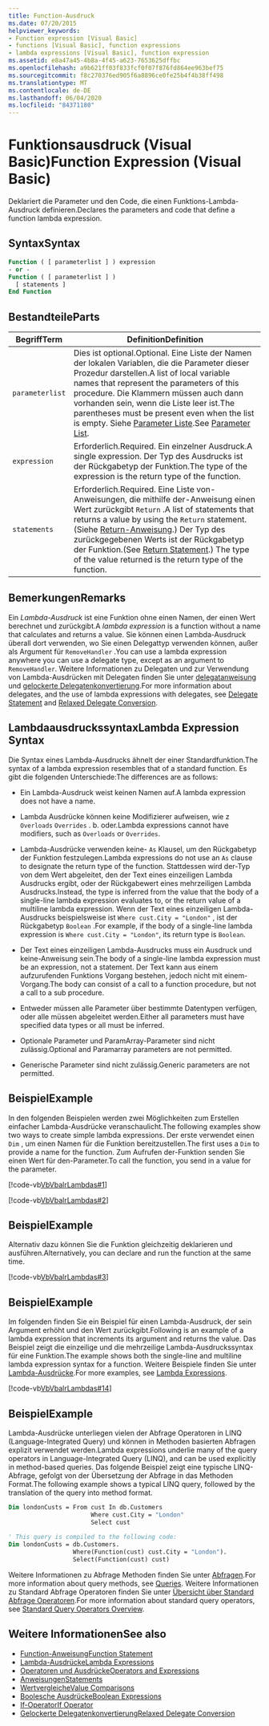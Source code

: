 ```yaml
---
title: Function-Ausdruck
ms.date: 07/20/2015
helpviewer_keywords:
- Function expression [Visual Basic]
- functions [Visual Basic], function expressions
- lambda expressions [Visual Basic], function expression
ms.assetid: e8a47a45-4b8a-4f45-a623-7653625dffbc
ms.openlocfilehash: a9b621ff03f833fcf0f07f876fd864ee963bef75
ms.sourcegitcommit: f8c270376ed905f6a8896ce0fe25b4f4b38ff498
ms.translationtype: MT
ms.contentlocale: de-DE
ms.lasthandoff: 06/04/2020
ms.locfileid: "84371180"
---
```

# <a name="function-expression-visual-basic"></a><span data-ttu-id="ec651-102">Funktionsausdruck (Visual Basic)</span><span class="sxs-lookup"><span data-stu-id="ec651-102">Function Expression (Visual Basic)</span></span>
<span data-ttu-id="ec651-103">Deklariert die Parameter und den Code, die einen Funktions-Lambda-Ausdruck definieren.</span><span class="sxs-lookup"><span data-stu-id="ec651-103">Declares the parameters and code that define a function lambda expression.</span></span>  
  
## <a name="syntax"></a><span data-ttu-id="ec651-104">Syntax</span><span class="sxs-lookup"><span data-stu-id="ec651-104">Syntax</span></span>  
  
```vb  
Function ( [ parameterlist ] ) expression  
- or -  
Function ( [ parameterlist ] )  
  [ statements ]  
End Function  
```  
  
## <a name="parts"></a><span data-ttu-id="ec651-105">Bestandteile</span><span class="sxs-lookup"><span data-stu-id="ec651-105">Parts</span></span>  
  
|<span data-ttu-id="ec651-106">Begriff</span><span class="sxs-lookup"><span data-stu-id="ec651-106">Term</span></span>|<span data-ttu-id="ec651-107">Definition</span><span class="sxs-lookup"><span data-stu-id="ec651-107">Definition</span></span>|  
|---|---|  
|`parameterlist`|<span data-ttu-id="ec651-108">Dies ist optional.</span><span class="sxs-lookup"><span data-stu-id="ec651-108">Optional.</span></span> <span data-ttu-id="ec651-109">Eine Liste der Namen der lokalen Variablen, die die Parameter dieser Prozedur darstellen.</span><span class="sxs-lookup"><span data-stu-id="ec651-109">A list of local variable names that represent the parameters of this procedure.</span></span> <span data-ttu-id="ec651-110">Die Klammern müssen auch dann vorhanden sein, wenn die Liste leer ist.</span><span class="sxs-lookup"><span data-stu-id="ec651-110">The parentheses must be present even when the list is empty.</span></span> <span data-ttu-id="ec651-111">Siehe [Parameter Liste](../statements/parameter-list.md).</span><span class="sxs-lookup"><span data-stu-id="ec651-111">See [Parameter List](../statements/parameter-list.md).</span></span>|  
|`expression`|<span data-ttu-id="ec651-112">Erforderlich.</span><span class="sxs-lookup"><span data-stu-id="ec651-112">Required.</span></span> <span data-ttu-id="ec651-113">Ein einzelner Ausdruck.</span><span class="sxs-lookup"><span data-stu-id="ec651-113">A single expression.</span></span> <span data-ttu-id="ec651-114">Der Typ des Ausdrucks ist der Rückgabetyp der Funktion.</span><span class="sxs-lookup"><span data-stu-id="ec651-114">The type of the expression is the return type of the function.</span></span>|  
|`statements`|<span data-ttu-id="ec651-115">Erforderlich.</span><span class="sxs-lookup"><span data-stu-id="ec651-115">Required.</span></span> <span data-ttu-id="ec651-116">Eine Liste von-Anweisungen, die mithilfe der-Anweisung einen Wert zurückgibt `Return` .</span><span class="sxs-lookup"><span data-stu-id="ec651-116">A list of statements that returns a value by using the `Return` statement.</span></span> <span data-ttu-id="ec651-117">(Siehe [Return-Anweisung](../statements/return-statement.md).) Der Typ des zurückgegebenen Werts ist der Rückgabetyp der Funktion.</span><span class="sxs-lookup"><span data-stu-id="ec651-117">(See [Return Statement](../statements/return-statement.md).) The type of the value returned is the return type of the function.</span></span>|  
  
## <a name="remarks"></a><span data-ttu-id="ec651-118">Bemerkungen</span><span class="sxs-lookup"><span data-stu-id="ec651-118">Remarks</span></span>  
 <span data-ttu-id="ec651-119">Ein *Lambda-Ausdruck* ist eine Funktion ohne einen Namen, der einen Wert berechnet und zurückgibt.</span><span class="sxs-lookup"><span data-stu-id="ec651-119">A *lambda expression* is a function without a name that calculates and returns a value.</span></span> <span data-ttu-id="ec651-120">Sie können einen Lambda-Ausdruck überall dort verwenden, wo Sie einen Delegattyp verwenden können, außer als Argument für `RemoveHandler` .</span><span class="sxs-lookup"><span data-stu-id="ec651-120">You can use a lambda expression anywhere you can use a delegate type, except as an argument to `RemoveHandler`.</span></span> <span data-ttu-id="ec651-121">Weitere Informationen zu Delegaten und zur Verwendung von Lambda-Ausdrücken mit Delegaten finden Sie unter [delegatanweisung](../statements/delegate-statement.md) und [gelockerte Delegatenkonvertierung](../../programming-guide/language-features/delegates/relaxed-delegate-conversion.md).</span><span class="sxs-lookup"><span data-stu-id="ec651-121">For more information about delegates, and the use of lambda expressions with delegates, see [Delegate Statement](../statements/delegate-statement.md) and [Relaxed Delegate Conversion](../../programming-guide/language-features/delegates/relaxed-delegate-conversion.md).</span></span>  
  
## <a name="lambda-expression-syntax"></a><span data-ttu-id="ec651-122">Lambdaausdruckssyntax</span><span class="sxs-lookup"><span data-stu-id="ec651-122">Lambda Expression Syntax</span></span>  
 <span data-ttu-id="ec651-123">Die Syntax eines Lambda-Ausdrucks ähnelt der einer Standardfunktion.</span><span class="sxs-lookup"><span data-stu-id="ec651-123">The syntax of a lambda expression resembles that of a standard function.</span></span> <span data-ttu-id="ec651-124">Es gibt die folgenden Unterschiede:</span><span class="sxs-lookup"><span data-stu-id="ec651-124">The differences are as follows:</span></span>  
  
- <span data-ttu-id="ec651-125">Ein Lambda-Ausdruck weist keinen Namen auf.</span><span class="sxs-lookup"><span data-stu-id="ec651-125">A lambda expression does not have a name.</span></span>  
  
- <span data-ttu-id="ec651-126">Lambda Ausdrücke können keine Modifizierer aufweisen, wie z `Overloads` `Overrides` . b. oder.</span><span class="sxs-lookup"><span data-stu-id="ec651-126">Lambda expressions cannot have modifiers, such as `Overloads` or `Overrides`.</span></span>  
  
- <span data-ttu-id="ec651-127">Lambda-Ausdrücke verwenden keine- `As` Klausel, um den Rückgabetyp der Funktion festzulegen.</span><span class="sxs-lookup"><span data-stu-id="ec651-127">Lambda expressions do not use an `As` clause to designate the return type of the function.</span></span> <span data-ttu-id="ec651-128">Stattdessen wird der-Typ von dem Wert abgeleitet, den der Text eines einzeiligen Lambda Ausdrucks ergibt, oder der Rückgabewert eines mehrzeiligen Lambda Ausdrucks.</span><span class="sxs-lookup"><span data-stu-id="ec651-128">Instead, the type is inferred from the value that the body of a single-line lambda expression evaluates to, or the return value of a multiline lambda expression.</span></span> <span data-ttu-id="ec651-129">Wenn der Text eines einzeiligen Lambda-Ausdrucks beispielsweise ist `Where cust.City = "London"` , ist der Rückgabetyp `Boolean` .</span><span class="sxs-lookup"><span data-stu-id="ec651-129">For example, if the body of a single-line lambda expression is `Where cust.City = "London"`, its return type is `Boolean`.</span></span>  
  
- <span data-ttu-id="ec651-130">Der Text eines einzeiligen Lambda-Ausdrucks muss ein Ausdruck und keine-Anweisung sein.</span><span class="sxs-lookup"><span data-stu-id="ec651-130">The body of a single-line lambda expression must be an expression, not a statement.</span></span> <span data-ttu-id="ec651-131">Der Text kann aus einem aufzurufenden Funktions Vorgang bestehen, jedoch nicht mit einem-Vorgang.</span><span class="sxs-lookup"><span data-stu-id="ec651-131">The body can consist of a call to a function procedure, but not a call to a sub procedure.</span></span>  
  
- <span data-ttu-id="ec651-132">Entweder müssen alle Parameter über bestimmte Datentypen verfügen, oder alle müssen abgeleitet werden.</span><span class="sxs-lookup"><span data-stu-id="ec651-132">Either all parameters must have specified data types or all must be inferred.</span></span>  
  
- <span data-ttu-id="ec651-133">Optionale Parameter und ParamArray-Parameter sind nicht zulässig.</span><span class="sxs-lookup"><span data-stu-id="ec651-133">Optional and Paramarray parameters are not permitted.</span></span>  
  
- <span data-ttu-id="ec651-134">Generische Parameter sind nicht zulässig.</span><span class="sxs-lookup"><span data-stu-id="ec651-134">Generic parameters are not permitted.</span></span>  
  
## <a name="example"></a><span data-ttu-id="ec651-135">Beispiel</span><span class="sxs-lookup"><span data-stu-id="ec651-135">Example</span></span>  
 <span data-ttu-id="ec651-136">In den folgenden Beispielen werden zwei Möglichkeiten zum Erstellen einfacher Lambda-Ausdrücke veranschaulicht.</span><span class="sxs-lookup"><span data-stu-id="ec651-136">The following examples show two ways to create simple lambda expressions.</span></span> <span data-ttu-id="ec651-137">Der erste verwendet einen `Dim` , um einen Namen für die Funktion bereitzustellen.</span><span class="sxs-lookup"><span data-stu-id="ec651-137">The first uses a `Dim` to provide a name for the function.</span></span> <span data-ttu-id="ec651-138">Zum Aufrufen der-Funktion senden Sie einen Wert für den-Parameter.</span><span class="sxs-lookup"><span data-stu-id="ec651-138">To call the function, you send in a value for the parameter.</span></span>  
  
 [!code-vb[VbVbalrLambdas#1](~/samples/snippets/visualbasic/VS_Snippets_VBCSharp/VbVbalrLambdas/VB/Class1.vb#1)]  
  
 [!code-vb[VbVbalrLambdas#2](~/samples/snippets/visualbasic/VS_Snippets_VBCSharp/VbVbalrLambdas/VB/Class1.vb#2)]  
  
## <a name="example"></a><span data-ttu-id="ec651-139">Beispiel</span><span class="sxs-lookup"><span data-stu-id="ec651-139">Example</span></span>  
 <span data-ttu-id="ec651-140">Alternativ dazu können Sie die Funktion gleichzeitig deklarieren und ausführen.</span><span class="sxs-lookup"><span data-stu-id="ec651-140">Alternatively, you can declare and run the function at the same time.</span></span>  
  
 [!code-vb[VbVbalrLambdas#3](~/samples/snippets/visualbasic/VS_Snippets_VBCSharp/VbVbalrLambdas/VB/Class1.vb#3)]  
  
## <a name="example"></a><span data-ttu-id="ec651-141">Beispiel</span><span class="sxs-lookup"><span data-stu-id="ec651-141">Example</span></span>  
 <span data-ttu-id="ec651-142">Im folgenden finden Sie ein Beispiel für einen Lambda-Ausdruck, der sein Argument erhöht und den Wert zurückgibt.</span><span class="sxs-lookup"><span data-stu-id="ec651-142">Following is an example of a lambda expression that increments its argument and returns the value.</span></span> <span data-ttu-id="ec651-143">Das Beispiel zeigt die einzeilige und die mehrzeilige Lambda-Ausdruckssyntax für eine Funktion.</span><span class="sxs-lookup"><span data-stu-id="ec651-143">The example shows both the single-line and multiline lambda expression syntax for a function.</span></span> <span data-ttu-id="ec651-144">Weitere Beispiele finden Sie unter [Lambda-Ausdrücke](../../programming-guide/language-features/procedures/lambda-expressions.md).</span><span class="sxs-lookup"><span data-stu-id="ec651-144">For more examples, see [Lambda Expressions](../../programming-guide/language-features/procedures/lambda-expressions.md).</span></span>  
  
 [!code-vb[VbVbalrLambdas#14](~/samples/snippets/visualbasic/VS_Snippets_VBCSharp/VbVbalrLambdas/VB/Class1.vb#14)]  
  
## <a name="example"></a><span data-ttu-id="ec651-145">Beispiel</span><span class="sxs-lookup"><span data-stu-id="ec651-145">Example</span></span>  
 <span data-ttu-id="ec651-146">Lambda-Ausdrücke unterliegen vielen der Abfrage Operatoren in LINQ (Language-Integrated Query) und können in Methoden basierten Abfragen explizit verwendet werden.</span><span class="sxs-lookup"><span data-stu-id="ec651-146">Lambda expressions underlie many of the query operators in Language-Integrated Query (LINQ), and can be used explicitly in method-based queries.</span></span> <span data-ttu-id="ec651-147">Das folgende Beispiel zeigt eine typische LINQ-Abfrage, gefolgt von der Übersetzung der Abfrage in das Methoden Format.</span><span class="sxs-lookup"><span data-stu-id="ec651-147">The following example shows a typical LINQ query, followed by the translation of the query into method format.</span></span>  
  
```vb  
Dim londonCusts = From cust In db.Customers  
                       Where cust.City = "London"  
                       Select cust  
  
' This query is compiled to the following code:  
Dim londonCusts = db.Customers.  
                  Where(Function(cust) cust.City = "London").  
                  Select(Function(cust) cust)  
```  
  
 <span data-ttu-id="ec651-148">Weitere Informationen zu Abfrage Methoden finden Sie unter [Abfragen](../queries/index.md).</span><span class="sxs-lookup"><span data-stu-id="ec651-148">For more information about query methods, see [Queries](../queries/index.md).</span></span> <span data-ttu-id="ec651-149">Weitere Informationen zu Standard Abfrage Operatoren finden Sie unter [Übersicht über Standard Abfrage Operatoren](../../programming-guide/concepts/linq/standard-query-operators-overview.md).</span><span class="sxs-lookup"><span data-stu-id="ec651-149">For more information about standard query operators, see [Standard Query Operators Overview](../../programming-guide/concepts/linq/standard-query-operators-overview.md).</span></span>  
  
## <a name="see-also"></a><span data-ttu-id="ec651-150">Weitere Informationen</span><span class="sxs-lookup"><span data-stu-id="ec651-150">See also</span></span>

- [<span data-ttu-id="ec651-151">Function-Anweisung</span><span class="sxs-lookup"><span data-stu-id="ec651-151">Function Statement</span></span>](../statements/function-statement.md)
- [<span data-ttu-id="ec651-152">Lambda-Ausdrücke</span><span class="sxs-lookup"><span data-stu-id="ec651-152">Lambda Expressions</span></span>](../../programming-guide/language-features/procedures/lambda-expressions.md)
- [<span data-ttu-id="ec651-153">Operatoren und Ausdrücke</span><span class="sxs-lookup"><span data-stu-id="ec651-153">Operators and Expressions</span></span>](../../programming-guide/language-features/operators-and-expressions/index.md)
- [<span data-ttu-id="ec651-154">Anweisungen</span><span class="sxs-lookup"><span data-stu-id="ec651-154">Statements</span></span>](../../programming-guide/language-features/statements.md)
- [<span data-ttu-id="ec651-155">Wertvergleiche</span><span class="sxs-lookup"><span data-stu-id="ec651-155">Value Comparisons</span></span>](../../programming-guide/language-features/operators-and-expressions/value-comparisons.md)
- [<span data-ttu-id="ec651-156">Boolesche Ausdrücke</span><span class="sxs-lookup"><span data-stu-id="ec651-156">Boolean Expressions</span></span>](../../programming-guide/language-features/operators-and-expressions/boolean-expressions.md)
- [<span data-ttu-id="ec651-157">If-Operator</span><span class="sxs-lookup"><span data-stu-id="ec651-157">If Operator</span></span>](if-operator.md)
- [<span data-ttu-id="ec651-158">Gelockerte Delegatenkonvertierung</span><span class="sxs-lookup"><span data-stu-id="ec651-158">Relaxed Delegate Conversion</span></span>](../../programming-guide/language-features/delegates/relaxed-delegate-conversion.md)
